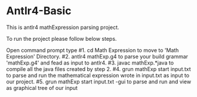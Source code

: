 # Antlr4-Basic
This is antlr4 mathExpression parsing project.

To run the project please follow below steps.

Open command prompt type 
#1. cd Math Expression
    to move to 'Math Expression' Directory.
#2. antlr4 mathExp.g4
    to parse your build grammar 'mathExp.g4' and fead as input to antlr4.
#3. javac mathExp.*java
    to compile all the java files created by step 2.
#4. grun mathExp start input.txt
    to parse and run the mathematical expression wrote in input.txt as input to our project.
#5. grun mathExp start input.txt -gui
    to parse and run and view as graphical tree of our input

